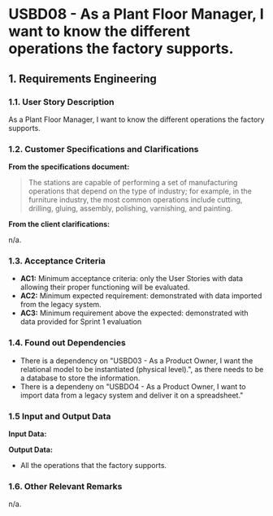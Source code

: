 # USBD08 - As a Plant Floor Manager, I want to know the different operations the factory supports.

## 1. Requirements Engineering

### 1.1. User Story Description

As a Plant Floor Manager, I want to know the different operations the factory supports.

### 1.2. Customer Specifications and Clarifications

**From the specifications document:**

>The stations are capable of performing a set of manufacturing operations that depend on the type of industry; for example, in the furniture industry, the most common operations include cutting, drilling, gluing, assembly, polishing, varnishing, and painting.


**From the client clarifications:**

n/a.

### 1.3. Acceptance Criteria

* **AC1:** Minimum acceptance criteria: only the User Stories with data allowing their proper functioning will be evaluated.
* **AC2:** Minimum expected requirement: demonstrated with data imported from the legacy system.
* **AC3:** Minimum requirement above the expected: demonstrated with data provided for Sprint 1 evaluation

### 1.4. Found out Dependencies

* There is a dependency on "USBD03 - As a Product Owner, I want the relational model to be instantiated (physical
  level).", as there needs to be a database to store the information.
* There is a dependeny on "USBDO4 - As a Product Owner, I want to import data from a legacy system and
  deliver it on a spreadsheet."

### 1.5 Input and Output Data

**Input Data:**

**Output Data:**

* All the operations that the factory supports.

### 1.6. Other Relevant Remarks

n/a.